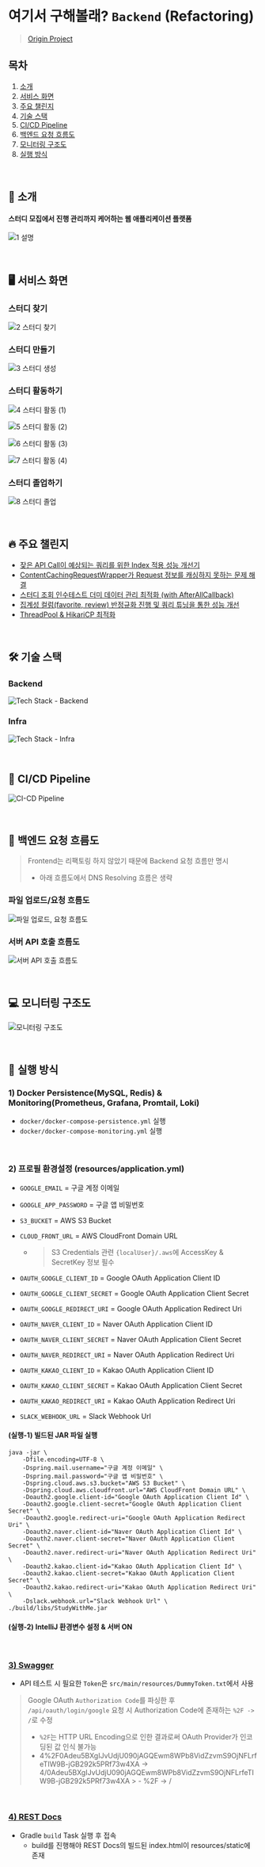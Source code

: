 # 여기서 구해볼래? `Backend` (Refactoring)

> [Origin Project](https://github.com/kgu-capstone/study-with-me-be)

## 목차

1. [소개](#-소개)
2. [서비스 화면](#-서비스-화면)
3. [주요 챌린지](#-주요-챌린지)
4. [기술 스택](#-기술-스택)
5. [CI/CD Pipeline](#-cicd-pipeline)
6. [백엔드 요청 흐름도](#-백엔드-요청-흐름도)
7. [모니터링 구조도](#-모니터링-구조도)
8. [실행 방식](#-실행-방식)

<br>

## 🌙 소개

#### 스터디 모집에서 진행 관리까지 케어하는 웹 애플리케이션 플랫폼

![1  설명](https://github.com/kgu-capstone/study-with-me-be/assets/51479381/dede40ea-94be-4577-9674-d3e35b7cb6c0)

<br>

## 🖥 서비스 화면

### 스터디 찾기

![2  스터디 찾기](https://github.com/kgu-capstone/study-with-me-be/assets/51479381/11c38c25-1dda-45ae-8239-67f5cf5894f3)

### 스터디 만들기

![3  스터디 생성](https://github.com/kgu-capstone/study-with-me-be/assets/51479381/e19da0b7-c882-4401-9c15-06db9af517ab)

### 스터디 활동하기

![4  스터디 활동 (1)](https://github.com/kgu-capstone/study-with-me-be/assets/51479381/9b854301-c1b3-4151-abcf-0deccd7ec8e9)

![5  스터디 활동 (2)](https://github.com/kgu-capstone/study-with-me-be/assets/51479381/f44447cb-0d0a-4ec1-afe3-2f9064f5c53c)

![6  스터디 활동 (3)](https://github.com/kgu-capstone/study-with-me-be/assets/51479381/b586a8b8-6332-4077-ab5a-1f5f043fbcc9)

![7  스터디 활동 (4)](https://github.com/kgu-capstone/study-with-me-be/assets/51479381/3c8a2502-6192-4dc4-8e64-31201769998c)

### 스터디 졸업하기

![8  스터디 졸업](https://github.com/kgu-capstone/study-with-me-be/assets/51479381/1e9527a1-d2a0-422b-90ff-d75322f1370e)

<br>

## 🔥 주요 챌린지

- [잦은 API Call이 예상되는 쿼리를 위한 Index 적용 성능 개선기](https://sjiwon.notion.site/Study-With-Me-b4e2f768c067433b9f2f84553af83067?pvs=4)
- [ContentCachingRequestWrapper가 Request 정보를 캐싱하지 못하는 문제 해결](https://sjiwon-dev.tistory.com/27)
- [스터디 조회 인수테스트 더미 데이터 관리 최적화 (with AfterAllCallback)](https://sjiwon-dev.tistory.com/29)
- [집계성 컬럼(favorite, review) 반정규화 진행 및 쿼리 튜닝을 통한 성능 개선](https://sjiwon-dev.tistory.com/38)
- [ThreadPool & HikariCP 최적화](https://sjiwon-dev.tistory.com/41)

<br>

## 🛠 기술 스택

### Backend

![Tech Stack - Backend](https://github.com/sjiwon/study-with-me-be/assets/51479381/89c2a9c9-cc02-485e-bd8d-b315dacd2b03)

### Infra

![Tech Stack - Infra](https://github.com/sjiwon/study-with-me-be/assets/51479381/6dd74c8a-ba74-4b7c-9234-4290fa00becd)

<br>

## 🚀 CI/CD Pipeline

![CI-CD Pipeline](https://github.com/sjiwon/study-with-me-be/assets/51479381/f61d7d35-d064-40ab-afe3-500b4463ac21)

<br>

## 🛒 백엔드 요청 흐름도

> Frontend는 리팩토링 하지 않았기 때문에 Backend 요청 흐름만 명시
> - 아래 흐름도에서 DNS Resolving 흐름은 생략

### 파일 업로드/요청 흐름도

![파일 업로드, 요청 흐름도](https://github.com/sjiwon/study-with-me-be/assets/51479381/ba19e1fb-4cbd-4a7a-9403-d4cb8bd2bb45)

### 서버 API 호출 흐름도

![서버 API 호출 흐름도](https://github.com/sjiwon/study-with-me-be/assets/51479381/8bb49877-2945-464b-9fbb-39530ddd465a)

<br>

## 💻 모니터링 구조도

![모니터링 구조도](https://github.com/sjiwon/study-with-me-be/assets/51479381/cbed8c22-0a37-426b-bad2-eb3892b44cc3)

<br>

## 🚩 실행 방식

### 1) Docker Persistence(MySQL, Redis) & Monitoring(Prometheus, Grafana, Promtail, Loki)

- `docker/docker-compose-persistence.yml` 실행
- `docker/docker-compose-monitoring.yml` 실행

<br>

### 2) 프로필 환경설정 (resources/application.yml)

- `GOOGLE_EMAIL` = 구글 계정 이메일
- `GOOGLE_APP_PASSWORD` = 구글 앱 비밀번호
- `S3_BUCKET` = AWS S3 Bucket
- `CLOUD_FRONT_URL` = AWS CloudFront Domain URL

    - > S3 Credentials 관련 `{localUser}/.aws`에 AccessKey & SecretKey 정보 필수

- `OAUTH_GOOGLE_CLIENT_ID` = Google OAuth Application Client ID
- `OAUTH_GOOGLE_CLIENT_SECRET` = Google OAuth Application Client Secret
- `OAUTH_GOOGLE_REDIRECT_URI` = Google OAuth Application Redirect Uri
- `OAUTH_NAVER_CLIENT_ID` = Naver OAuth Application Client ID
- `OAUTH_NAVER_CLIENT_SECRET` = Naver OAuth Application Client Secret
- `OAUTH_NAVER_REDIRECT_URI` = Naver OAuth Application Redirect Uri
- `OAUTH_KAKAO_CLIENT_ID` = Kakao OAuth Application Client ID
- `OAUTH_KAKAO_CLIENT_SECRET` = Kakao OAuth Application Client Secret
- `OAUTH_KAKAO_REDIRECT_URI` = Kakao OAuth Application Redirect Uri
- `SLACK_WEBHOOK_URL` = Slack Webhook Url

#### (실행-1) 빌드된 JAR 파일 실행

```shell
java -jar \
    -Dfile.encoding=UTF-8 \
    -Dspring.mail.username="구글 계정 이메일" \
    -Dspring.mail.password="구글 앱 비밀번호" \
    -Dspring.cloud.aws.s3.bucket="AWS S3 Bucket" \
    -Dspring.cloud.aws.cloudfront.url="AWS CloudFront Domain URL" \
    -Doauth2.google.client-id="Google OAuth Application Client Id" \
    -Doauth2.google.client-secret="Google OAuth Application Client Secret" \
    -Doauth2.google.redirect-uri="Google OAuth Application Redirect Uri" \
    -Doauth2.naver.client-id="Naver OAuth Application Client Id" \
    -Doauth2.naver.client-secret="Naver OAuth Application Client Secret" \
    -Doauth2.naver.redirect-uri="Naver OAuth Application Redirect Uri" \
    -Doauth2.kakao.client-id="Kakao OAuth Application Client Id" \
    -Doauth2.kakao.client-secret="Kakao OAuth Application Client Secret" \
    -Doauth2.kakao.redirect-uri="Kakao OAuth Application Redirect Uri" \
    -Dslack.webhook.url="Slack Webhook Url" \
./build/libs/StudyWithMe.jar
```

#### (실행-2) IntelliJ 환경변수 설정 & 서버 ON

<br>

### [3) Swagger](http://localhost:8080/swagger-ui.html)

- API 테스트 시 필요한 `Token`은 `src/main/resources/DummyToken.txt`에서 사용

> Google OAuth `Authorization Code`를 파싱한 후 `/api/oauth/login/google` 요청 시 Authorization Code에 존재하는 `%2F -> /`로 수정
> - `%2F`는 HTTP URL Encoding으로 인한 결과로써 OAuth Provider가 인코딩된 값 인식 불가능
> - 4%2F0Adeu5BXgIJvUdjU090jAGQEwm8WPb8VidZzvmS9OjNFLrfeTIW9B-jGB292k5PRf73w4XA ->
    4/0Adeu5BXgIJvUdjU090jAGQEwm8WPb8VidZzvmS9OjNFLrfeTIW9B-jGB292k5PRf73w4XA
    >   - %2F -> /

<br>

### [4) REST Docs](http://localhost:8080/docs/index.html)

- Gradle `build` Task 실행 후 접속
    - build를 진행해야 REST Docs의 빌드된 index.html이 resources/static에 존재
